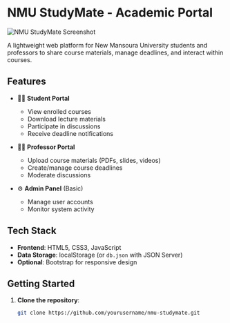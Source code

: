 # NMU StudyMate - Academic Portal

![NMU StudyMate Screenshot](./assets/images/screenshot.png)

A lightweight web platform for New Mansoura University students and professors to share course materials, manage deadlines, and interact within courses.

## Features

- 👨‍🎓 **Student Portal**
  - View enrolled courses
  - Download lecture materials
  - Participate in discussions
  - Receive deadline notifications

- 👨‍🏫 **Professor Portal**
  - Upload course materials (PDFs, slides, videos)
  - Create/manage course deadlines
  - Moderate discussions

- ⚙️ **Admin Panel** (Basic)
  - Manage user accounts
  - Monitor system activity

## Tech Stack

- **Frontend**: HTML5, CSS3, JavaScript
- **Data Storage**: localStorage (or `db.json` with JSON Server)
- **Optional**: Bootstrap for responsive design

## Getting Started

1. **Clone the repository**:
   ```bash
   git clone https://github.com/yourusername/nmu-studymate.git
